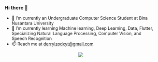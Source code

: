 ### Hi there 👋

- 🔭 I’m currently an Undergraduate Computer Science Student at Bina Nusantara University
- 🌱 I’m currently learning Machine learning, Deep Learning, Data, Flutter, Specializing Natural Language Processing, Computer Vision, and Speech Recognition
- 📫 Reach me at derrylzodxyt@gmail.com

<p align="center"> 
  <img src="https://github-readme-stats.vercel.app/api/top-langs/?username=kderrylo&layout=compact&theme=merko">
</p>
